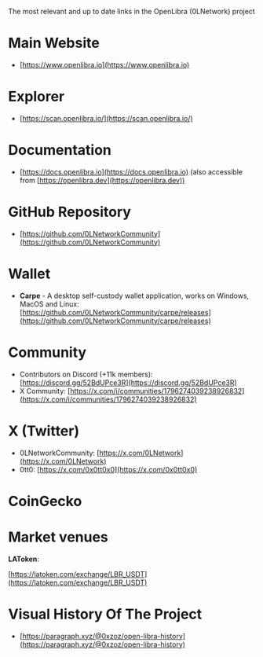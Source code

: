 The most relevant and up to date links in the OpenLibra (0LNetwork) project

# Main Website

- [https://www.openlibra.io](https://www.openlibra.io)

# Explorer

- [https://scan.openlibra.io/](https://scan.openlibra.io/)

# Documentation

- [https://docs.openlibra.io](https://docs.openlibra.io) (also accessible from [https://openlibra.dev](https://openlibra.dev))

# GitHub Repository

- [https://github.com/0LNetworkCommunity](https://github.com/0LNetworkCommunity)

# Wallet

- **Carpe** - A desktop self-custody wallet application, works on Windows, MacOS and Linux: [https://github.com/0LNetworkCommunity/carpe/releases](https://github.com/0LNetworkCommunity/carpe/releases)

# Community

- Contributors on Discord (+11k members): [https://discord.gg/52BdUPce3R](https://discord.gg/52BdUPce3R)
- X Community: [https://x.com/i/communities/1796274039238926832](https://x.com/i/communities/1796274039238926832)

# X (Twitter)

- 0LNetworkCommunity: [https://x.com/0LNetwork](https://x.com/0LNetwork)
- 0tt0: [https://x.com/0x0tt0x0](https://x.com/0x0tt0x0)

# CoinGecko


# Market venues

**LAToken**:

[https://latoken.com/exchange/LBR_USDT](https://latoken.com/exchange/LBR_USDT)


# Visual History Of The Project

- [https://paragraph.xyz/@0xzoz/open-libra-history](https://paragraph.xyz/@0xzoz/open-libra-history)
